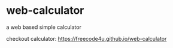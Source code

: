 # web-calculator
a web based simple calculator

checkout calculator: https://freecode4u.github.io/web-calculator <br>

